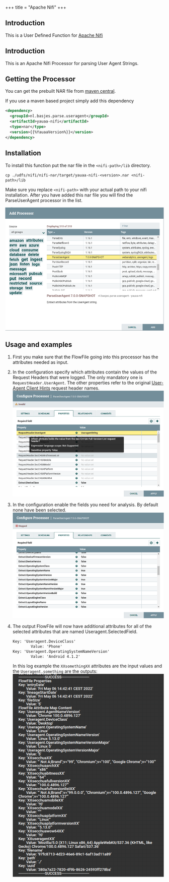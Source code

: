 +++
title = "Apache Nifi"
+++
## Introduction
This is a User Defined Function for [Apache Nifi](https://nifi.apache.org)

## Introduction
This is an Apache Nifi Processor for parsing User Agent Strings.

## Getting the Processor

You can get the prebuilt NAR file from [maven central](https://search.maven.org/remotecontent?filepath=nl/basjes/parse/useragent/yauaa-nifi/{{%YauaaVersion%}}/yauaa-nifi-{{%YauaaVersion%}}.nar).

If you use a maven based project simply add this dependency

```xml
<dependency>
  <groupId>nl.basjes.parse.useragent</groupId>
  <artifactId>yauaa-nifi</artifactId>
  <type>nar</type>
  <version>{{%YauaaVersion%}}</version>
</dependency>
```

## Installation
To install this function put the nar file in the `<nifi-path>/lib` directory.

    cp ./udfs/nifi/nifi-nar/target/yauaa-nifi-<version>.nar <nifi-path>/lib

Make sure you replace `<nifi-path>` with your actual path to your nifi installation.
After you have added this nar file you will find the ParseUserAgent processor in the list.

![Add Processor dialog](ApacheNifi-Add-Processor.png)

## Usage and examples

1. First you make sure that the FlowFile going into this processor has the attributes needed as input.

2. In the configuration specify which attributes contain the values of the Request Headers that were logged. The only mandatory one is `RequestHeader.UserAgent`. The other properties refer to the original [User-Agent Client Hints](https://wicg.github.io/ua-client-hints/#http-ua-hints) request header names.
   ![Configure Processor dialog](ApacheNifi-Configure-Processor-1.png)

3. In the configuration enable the fields you need for analysis. By default none have been selected.
   ![Configure Processor dialog](ApacheNifi-Configure-Processor-2.png)

4. The output FlowFile will now have additional attributes for all of the selected attributes that are named
   Useragent.SelectedField.

       Key: 'Useragent.DeviceClass'
               Value: 'Phone'
       Key: 'Useragent.OperatingSystemNameVersion'
               Value: 'Android 4.1.2'

   In this log example the `XXsomethingXX` attributes are the input values and the `Useragent.something` are the outputs:
   ![Output from LogAttributes](ApacheNifi-Output.png)
